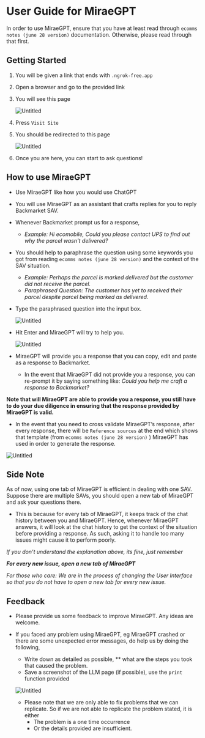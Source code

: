 # User Guide for MiraeGPT

In order to use MiraeGPT, ensure that you have at least read through `ecomms notes (june 28 version)` documentation. Otherwise, please read through that first.

## Getting Started

1. You will be given a link that ends with `.ngrok-free.app` 
2. Open a browser and go to the provided link
3. You will see this page 
    
    ![Untitled](https://prod-files-secure.s3.us-west-2.amazonaws.com/8220df01-1f12-4aec-a16a-eba1ccd0f42c/b594d76c-58c7-46e1-8847-eb636c3249eb/Untitled.png)
    
4. Press `Visit Site` 
5. You should be redirected to this page
    
    ![Untitled](https://prod-files-secure.s3.us-west-2.amazonaws.com/8220df01-1f12-4aec-a16a-eba1ccd0f42c/c9044ae3-c7ca-4cf0-9eb7-a5a0812c7fc4/Untitled.png)
    
6. Once you are here, you can start to ask questions!

## How to use MiraeGPT

- Use MiraeGPT like how you would use ChatGPT
- You will use MiraeGPT as an assistant that crafts replies for you to reply Backmarket SAV.
- Whenever Backmarket prompt us for a response,
    - *Example:  Hi ecomobile, Could you please contact UPS to find out why the parcel wasn't delivered?*
- You should help to paraphrase the question using some keywords you got from  reading `ecomms notes (june 28 version)` and the context of the SAV situation.
    - *Example: Perhaps the parcel is marked delivered but the customer did not receive the parcel.*
    - *Paraphrased Question: The customer has yet to received their parcel despite parcel being marked as delivered.*
- Type the paraphrased question into the input box.
    
    ![Untitled](https://prod-files-secure.s3.us-west-2.amazonaws.com/8220df01-1f12-4aec-a16a-eba1ccd0f42c/719f807c-9eb0-4c78-959b-d608507b5301/b001366b-d30a-4697-b93c-deb8e42057f2.png)
    
- Hit Enter and MiraeGPT will try to help you.
    
    ![Untitled](https://prod-files-secure.s3.us-west-2.amazonaws.com/8220df01-1f12-4aec-a16a-eba1ccd0f42c/781267b3-952e-4f6a-98b4-ebd6cba4d91f/833ecca2-55c9-4343-87fb-fd6c3afa17ca.png)
    
- MiraeGPT will provide you a response that you can copy, edit and paste as a response to Backmarket.
    - In the event that MiraeGPT did not provide you a response, you can re-prompt it by saying something like: *Could you help me craft a response to Backmarket?*

**Note that will MiraeGPT are able to provide you a response, you still have to do your due diligence in ensuring that the response provided by MiraeGPT is valid.**

- In the event that you need to cross validate MiraeGPT’s response, after every response, there will be `Reference sources` at the end which shows that template (from `ecomms notes (june 28 version)` ) MiraeGPT has used in order to generate the response.

![Untitled](https://prod-files-secure.s3.us-west-2.amazonaws.com/8220df01-1f12-4aec-a16a-eba1ccd0f42c/2874273e-b975-4b4a-ba06-c111a4e68065/Untitled.png)

## Side Note

As of now, using one tab of MiraeGPT is efficient in dealing with one SAV. Suppose there are multiple SAVs, you should open a new tab of MiraeGPT and ask your questions there. 

- This is because for every tab of MiraeGPT, it keeps track of the chat history between you and MiraeGPT. Hence, whenever MiraeGPT answers, it will look at the chat history to get the context of the situation before providing a response. As such, asking it to handle too many issues might cause it to perform poorly.

*If you don’t understand the explanation above, its fine, just remember*

***For every new issue, open a new tab of MiraeGPT***

*For those who care: We are in the process of changing the User Interface so that you do not have to open a new tab for every new issue.* 

## Feedback

- Please provide us some feedback to improve MiraeGPT. Any ideas are welcome.
- If you faced any problem using MiraeGPT, eg MiraeGPT crashed or there are some unexpected error messages, do help us by doing the following,
    - Write down as detailed as possible, ** what are the steps you took that caused the problem.
    - Save a screenshot of the LLM page (if possible), use the `print` function provided
    
    ![Untitled](https://prod-files-secure.s3.us-west-2.amazonaws.com/8220df01-1f12-4aec-a16a-eba1ccd0f42c/49a3468a-dd5a-42cf-859f-d316926c5507/5eedc669-9fa7-4957-aee6-190f32510040.png)
    
    - Please note that we are only able to fix problems that we can replicate. So if we are not able to replicate the problem stated, it is either
        - The problem is a one time occurrence
        - Or the details provided are insufficient.